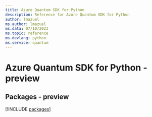 ```yaml
---
title: Azure Quantum SDK for Python
description: Reference for Azure Quantum SDK for Python
author: lmazuel
ms.author: lmazuel
ms.data: 07/10/2023
ms.topic: reference
ms.devlang: python
ms.service: quantum
---
```

# Azure Quantum SDK for Python - preview
## Packages - preview
[!INCLUDE [packages](quantum-index.md)]